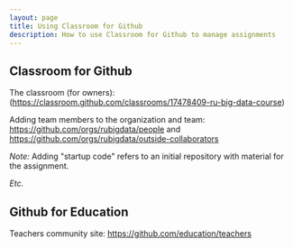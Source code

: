 ```yaml
---
layout: page
title: Using Classroom for Github
description: How to use Classroom for Github to manage assignments
---
```


## Classroom for Github

The classroom (for owners):
(https://classroom.github.com/classrooms/17478409-ru-big-data-course)

Adding team members to the organization and team:
https://github.com/orgs/rubigdata/people and https://github.com/orgs/rubigdata/outside-collaborators

*Note:*
Adding "startup code" refers to an initial repository with material for the assignment.

*Etc.*

## Github for Education

Teachers community site:
https://github.com/education/teachers

